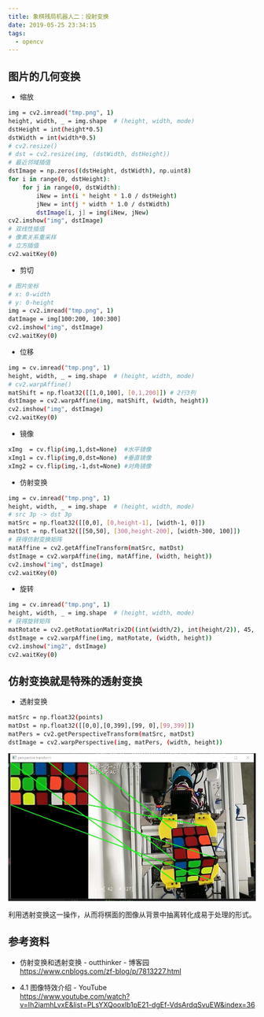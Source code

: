 ```yaml
---
title: 象棋残局机器人二：投射变换
date: 2019-05-25 23:34:15
tags:
  - opencv
---
```


## 图片的几何变换
* 缩放
``` bash
img = cv2.imread("tmp.png", 1)
height, width, _ = img.shape  # (height, width, mode)
dstHeight = int(height*0.5)
dstWidth = int(width*0.5)
# cv2.resize()
# dst = cv2.resize(img, (dstWidth, dstHeight))
# 最近邻域插值
dstImage = np.zeros((dstHeight, dstWidth), np.uint8)
for i in range(0, dstHeight):
    for j in range(0, dstWidth):
        iNew = int(i * height * 1.0 / dstHeight)
        jNew = int(j * width * 1.0 / dstWidth)
        dstImage[i, j] = img(iNew, jNew)
cv2.imshow("img", dstImage)
# 双线性插值 
# 像素关系重采样 
# 立方插值
cv2.waitKey(0)
```
* 剪切
``` bash
# 图片坐标
# x: 0-width
# y: 0-height
img = cv2.imread("tmp.png", 1)
datImage = img[100:200, 100:300]
cv2.imshow("img", dstImage)
cv2.waitKey(0)
```
* 位移
``` bash
img = cv.imread("tmp.png", 1)
height, width, _ = img.shape  # (height, width, mode)
# cv2.warpAffine()
matShift = np.float32([[1,0,100], [0,1,200]]) # 2行3列
dstImage = cv2.warpAffine(img, matShift, (width, height))
cv2.imshow("img", dstImage)
cv2.waitKey(0)
```
* 镜像
``` bash
xImg  = cv.flip(img,1,dst=None)  #水平镜像
xImg1 = cv.flip(img,0,dst=None)  #垂直镜像
xImg2 = cv.flip(img,-1,dst=None) #对角镜像
```
* 仿射变换
``` bash
img = cv.imread("tmp.png", 1)
height, width, _ = img.shape  # (height, width, mode)
# src 3p -> dst 3p
matSrc = np.float32([[0,0], [0,height-1], [width-1, 0]])
matDst = np.float32([[50,50], [300,height-200], [width-300, 100]])
# 获得仿射变换矩阵
matAffine = cv2.getAffineTransform(matSrc, matDst)
dstImage = cv2.warpAffine(img, matAffine, (width, height))
cv2.imshow("img", dstImage)
cv2.waitKey(0)
```
* 旋转
``` bash
img = cv.imread("tmp.png", 1)
height, width, _ = img.shape  # (height, width, mode)
# 获得旋转矩阵
matRotate = cv2.getRotationMatrix2D((int(width/2), int(height/2)), 45, 0.5)
dstImage = cv2.warpAffine(img, matRotate, (width, height))
cv2.imshow("img2", dstImage)
cv2.waitKey(0)
```
## 仿射变换就是特殊的透射变换

* 透射变换
``` bash
matSrc = np.float32(points)
matDst = np.float32([[0,0],[0,399],[99, 0],[99,399]])
matPers = cv2.getPerspectiveTransform(matSrc, matDst)
dstImage = cv2.warpPerspective(img, matPers, (width, height))
```

<div align=center>
<img src='象棋残局机器人二：透射变换\001.jpg' width=600 height=300>
</div>

利用透射变换这一操作，从而将棋面的图像从背景中抽离转化成易于处理的形式。


## 参考资料

* 仿射变换和透射变换 - outthinker - 博客园  
https://www.cnblogs.com/zf-blog/p/7813227.html

* 4.1 图像特效介绍 - YouTube  
https://www.youtube.com/watch?v=Ih2iamhLvxE&list=PLsYXQooxlb1pE21-dgEf-VdsArdqSvuEW&index=36
